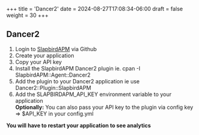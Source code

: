 +++
title = 'Dancer2'
date = 2024-08-27T17:08:34-06:00
draft = false
weight = 30
+++
## Dancer2

1. Login to [SlapbirdAPM](https://slapbirdapm.com) via Github
2. Create your application
3. Copy your API key
4. Install the SlapbirdAPM Dancer2 plugin ie. cpan -I SlapbirdAPM::Agent::Dancer2
5. Add the plugin to your Dancer2 application ie use Dancer2::Plugin::SlapbirdAPM
6. Add the SLAPBIRDAPM_API_KEY environment variable to your application\
   **Optionally:** You can also pass your API key to the plugin via config key => $API_KEY in your config.yml
   
**You will have to restart your application to see analytics**


